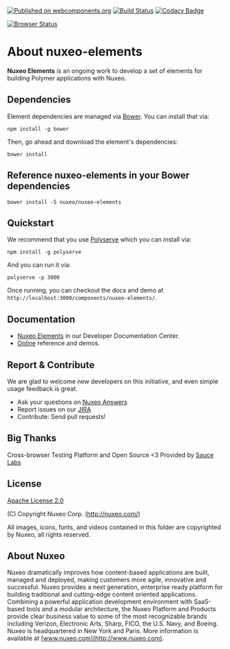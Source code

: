[![Published on webcomponents.org](https://img.shields.io/badge/webcomponents.org-published-blue.svg)](https://www.webcomponents.org/element/nuxeo/nuxeo-elements)
[![Build Status](https://qa.nuxeo.org/jenkins/buildStatus/icon?job=master/nuxeo-elements-master)](https://qa.nuxeo.org/jenkins/job/master/job/nuxeo-elements-master/)
[![Codacy Badge](https://api.codacy.com/project/badge/Grade/b6e719e30d53435e8a76230067aade3b)](https://www.codacy.com/app/Nuxeo/nuxeo-elements)

[![Browser Status](https://badges.herokuapp.com/sauce/nuxeo-elements?name=nuxeo-elements-master)](https://saucelabs.com/u/nuxeo-elements)

# About nuxeo-elements

**Nuxeo Elements** is an ongoing work to develop a set of elements for building Polymer applications with Nuxeo.

## Dependencies

Element dependencies are managed via [Bower](http://bower.io/). You can
install that via:

    npm install -g bower

Then, go ahead and download the element's dependencies:

    bower install

## Reference nuxeo-elements in your Bower dependencies

    bower install -S nuxeo/nuxeo-elements

## Quickstart

We recommend that you use [Polyserve](https://github.com/PolymerLabs/polyserve) which you can install via:

    npm install -g polyserve

And you can run it via:

    polyserve -p 3000

Once running, you can checkout the docs and demo at `http://localhost:3000/components/nuxeo-elements/`.

## Documentation

- [Nuxeo Elements](https://doc.nuxeo.com/x/XJCRAQ) in our Developer Documentation Center.
- [Online](http://nuxeo.github.io/nuxeo-elements) reference and demos.

## Report & Contribute

We are glad to welcome new developers on this initiative, and even simple usage feedback is great.
- Ask your questions on [Nuxeo Answers](http://answers.nuxeo.com)
- Report issues on our [JIRA](https://jira.nuxeo.com/browse/ELEMENTS)
- Contribute: Send pull requests!

## Big Thanks

Cross-browser Testing Platform and Open Source <3 Provided by [Sauce Labs](https://saucelabs.com)

## License

[Apache License 2.0](https://www.apache.org/licenses/LICENSE-2.0.txt)

(C) Copyright Nuxeo Corp. (http://nuxeo.com/)

All images, icons, fonts, and videos contained in this folder are copyrighted by Nuxeo, all rights reserved.

## About Nuxeo
Nuxeo dramatically improves how content-based applications are built, managed and deployed, making customers more agile, innovative and successful. Nuxeo provides a next generation, enterprise ready platform for building traditional and cutting-edge content oriented applications. Combining a powerful application development environment with SaaS-based tools and a modular architecture, the Nuxeo Platform and Products provide clear business value to some of the most recognizable brands including Verizon, Electronic Arts, Sharp, FICO, the U.S. Navy, and Boeing. Nuxeo is headquartered in New York and Paris. More information is available at [www.nuxeo.com](http://www.nuxeo.com).
